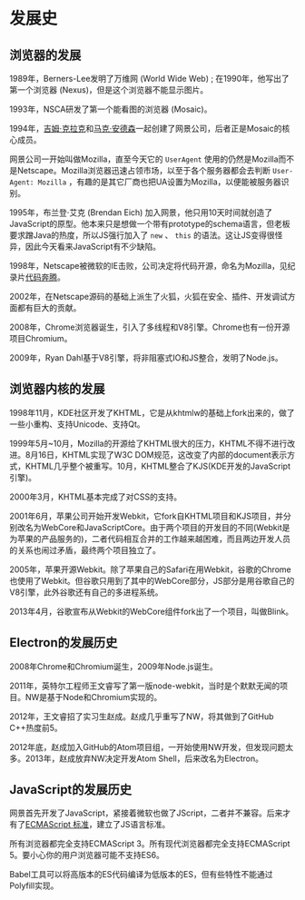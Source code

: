 # 发展史

## 浏览器的发展

1989年，Berners-Lee发明了万维网 (World Wide Web) ; 在1990年，他写出了第一个浏览器 (Nexus)，但是这个浏览器不能显示图片。

1993年，NSCA研发了第一个能看图的浏览器 (Mosaic)。

1994年，[吉姆·克拉克](https://en.wikipedia.org/wiki/James_H._Clark)和[马克·安德森](https://en.wikipedia.org/wiki/Marc_Andreessen)一起创建了网景公司，后者正是Mosaic的核心成员。

网景公司一开始叫做Mozilla，直至今天它的 `UserAgent` 使用的仍然是Mozilla而不是Netscape。Mozilla浏览器迅速占领市场，以至于各个服务器都会去判断 `User-Agent: Mozilla` ，有趣的是其它厂商也把UA设置为Mozilla，以便能被服务器识别。

1995年，布兰登·艾克 (Brendan Eich) 加入网景，他只用10天时间就创造了JavaScript的原型。他本来只是想做一个带有prototype的schema语言，但老板要求蹭Java的热度，所以JS强行加入了 `new` 、 `this` 的语法。这让JS变得很怪异，因此今天看来JavaScript有不少缺陷。

1998年，Netscape被微软的IE击败，公司决定将代码开源，命名为Mozilla，见纪录片[代码奔腾](https://www.bilibili.com/video/av15989846/)。

2002年，在Netscape源码的基础上派生了火狐，火狐在安全、插件、开发调试方面都有巨大的贡献。

2008年，Chrome浏览器诞生，引入了多线程和V8引擎。Chrome也有一份开源项目Chromium。

2009年，Ryan Dahl基于V8引擎，将非阻塞式IO和JS整合，发明了Node.js。

## 浏览器内核的发展

1998年11月，KDE社区开发了KHTML，它是从khtmlw的基础上fork出来的，做了一些小重构、支持Unicode、支持Qt。

1999年5月~10月，Mozilla的开源给了KHTML很大的压力，KHTML不得不进行改进。8月16日，KHTML实现了W3C DOM规范，这改变了内部的document表示方式，KHTML几乎整个被重写。10月，KHTML整合了KJS(KDE开发的JavaScript引擎)。

2000年3月，KHTML基本完成了对CSS的支持。

2001年6月，苹果公司开始开发Webkit，它fork自KHTML项目和KJS项目，并分别改名为WebCore和JavaScriptCore。由于两个项目的开发目的不同(Webkit是为苹果的产品服务的)，二者代码相互合并的工作越来越困难，而且两边开发人员的关系也闹过矛盾，最终两个项目独立了。

2005年，苹果开源Webkit。除了苹果自己的Safari在用Webkit，谷歌的Chrome也使用了Webkit。但谷歌只用到了其中的WebCore部分，JS部分是用谷歌自己的V8引擎，此外谷歌还有自己的多进程系统。

2013年4月，谷歌宣布从Webkit的WebCore组件fork出了一个项目，叫做Blink。

## Electron的发展历史

2008年Chrome和Chromium诞生，2009年Node.js诞生。

2011年，英特尔工程师王文睿写了第一版node-webkit，当时是个默默无闻的项目。NW是基于Node和Chromium实现的。

2012年，王文睿招了实习生赵成。赵成几乎重写了NW，将其做到了GitHub C++热度前5。

2012年底，赵成加入GitHub的Atom项目组，一开始使用NW开发，但发现问题太多。2013年，赵成放弃NW决定开发Atom Shell，后来改名为Electron。

## JavaScript的发展历史

网景首先开发了JavaScript，紧接着微软也做了JScript，二者并不兼容。后来才有了[ECMAScript 标准](https://www.ecma-international.org/ecma-262/)，建立了JS语言标准。

所有浏览器都完全支持ECMAScript 3。所有现代浏览器都完全支持ECMAScript 5。要小心你的用户浏览器可能不支持ES6。

Babel工具可以将高版本的ES代码编译为低版本的ES，但有些特性不能通过Polyfill实现。
